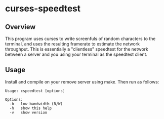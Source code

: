 # curses-speedtest

## Overview

This program uses curses to write screenfuls of random characters to the terminal, and uses the resulting framerate to estimate the network throughput. This is essentially a "clientless" speedtest for the network between a server and you using your terminal as the speedtest client.

## Usage

Install and compile on your remove server using make. Then run as follows:

```
Usage: cspeedtest [options]

Options:
  -b   low bandwidth (B/W)
  -h   show this help
  -v   show version
```

